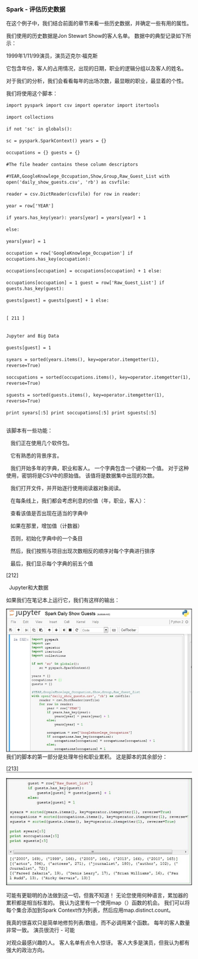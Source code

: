 ### Spark - 评估历史数据

在这个例子中，我们结合前面的章节来看一些历史数据，并确定一些有用的属性。

我们使用的历史数据是Jon Stewart Show的客人名单。 数据中的典型记录如下所示：

1999年1/11/99演员，演员迈克尔·福克斯

它包含年份，客人的占用情况，出现的日期，职业的逻辑分组以及客人的姓名。

对于我们的分析，我们会看看每年的出场次数，最显眼的职业，最显着的个性。

我们将使用这个脚本：


```
import pyspark import csv import operator import itertools

import collections

if not 'sc' in globals():

sc = pyspark.SparkContext() years = {}

occupations = {} guests = {}

#The file header contains these column descriptors

#YEAR,GoogleKnowlege_Occupation,Show,Group,Raw_Guest_List with open('daily_show_guests.csv', 'rb') as csvfile:

reader = csv.DictReader(csvfile) for row in reader:

year = row['YEAR']

if years.has_key(year): years[year] = years[year] + 1

else:

years[year] = 1

occupation = row['GoogleKnowlege_Occupation'] if occupations.has_key(occupation):

occupations[occupation] = occupations[occupation] + 1 else:

occupations[occupation] = 1 guest = row['Raw_Guest_List'] if guests.has_key(guest):

guests[guest] = guests[guest] + 1 else:
 

[ 211 ]

 
Jupyter and Big Data

guests[guest] = 1

syears = sorted(years.items(), key=operator.itemgetter(1), reverse=True)

soccupations = sorted(occupations.items(), key=operator.itemgetter(1), reverse=True)

sguests = sorted(guests.items(), key=operator.itemgetter(1), reverse=True)

print syears[:5] print soccupations[:5] print sguests[:5]


```
该脚本有一些功能：

   我们正在使用几个软件包。

   它有熟悉的背景序言。

   我们开始多年的字典，职业和客人。 一个字典包含一个键和一个值。 对于这种使用，密钥将是CSV中的原始值。 该值将是数据集中出现的次数。

   我们打开文件，并开始逐行使用阅读器对象阅读。

   在每条线上，我们都会考虑利息的价值（年，职业，客人）：

   查看该值是否出现在适当的字典中

   如果在那里，增加值（计数器）

   否则，初始化字典中的一个条目

   然后，我们按照与项目出现次数相反的顺序对每个字典进行排序

   最后，我们显示每个字典的前五个值
 





















[212]

 
Jupyter和大数据

如果我们在笔记本上运行它，我们有这样的输出：

![](/assets/重复.jpg)
我们的脚本的第一部分是处理年份和职业累积。 这是脚本的其余部分：
 













[213]
![](/assets/分拆.jpg)

可能有更聪明的办法做到这一切，但我不知道！ 无论您使用何种语言，累加器的累积都是相当标准的。 我认为这里有一个使用map（）函数的机会。 我们可以将每个集合添加到Spark Context作为列表，然后应用map.distinct.count。

我真的很喜欢只是简单地修剪列表/数组，而不必调用某个函数。 每年的客人数量非常一致。 演员很流行 - 可能

对观众最感兴趣的人。 客人名单有点令人惊讶。 客人大多是演员，但我认为都有强大的政治方向。